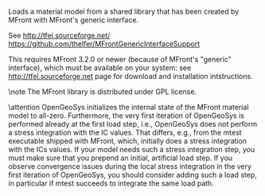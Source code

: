 Loads a material model from a shared library that has been created by MFront
with MFront's generic interface.

See http://tfel.sourceforge.net/ https://github.com/thelfer/MFrontGenericInterfaceSupport

This requires MFront 3.2.0 or newer (because of MFront's "generic" interface),
which must be available on your system: see http://tfel.sourceforge.net page for
download and installation intstructions.

\note The MFront library is distributed under GPL license.

\attention
OpenGeoSys initializes the internal state of the MFront material model to
all-zero. Furthermore, the very first iteration of OpenGeoSys is performed
already at the first load step, i.e., OpenGeoSys does not perform a stress
integration with the IC values. That differs, e.g., from the mtest executable
shipped with MFront, which, initially does a stress integration with the ICs
values. If your model needs such a stress integration step, you must make sure
that you prepend an initial, artificial load step. If you observe convergence
issues during the local stress integration in the very first iteration of
OpenGeoSys, you should consider adding such a load step, in particular if mtest
succeeds to integrate the same load path.
